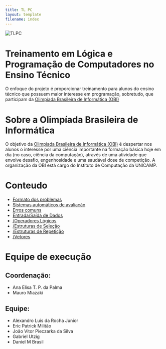 ```yaml
---
title: TL PC
layout: template
filename: index
---
```

![TLPC](https://ericakpm.github.io/ProjectPage/images/67c1aa8a-0608-4500-8ca7-33b7ee4532c8.jpg)
# Treinamento em Lógica e Programação de Computadores no Ensino Técnico

O enfoque do projeto é proporcionar treinamento para alunos do ensino técnico que possuem maior interesse em programação, sobretudo, que participam da [Olimpíada Brasileira de Informática (OBI)](https://olimpiada.ic.unicamp.br/)


# Sobre a Olimpíada Brasileira de Informática

O objetivo da [Olimpíada Brasileira de Informática (OBI)](https://olimpiada.ic.unicamp.br/) é despertar nos alunos o interesse por uma ciência importante na formação básica hoje em dia (no caso, ciência da computação), através de uma atividade que envolve desafio, engenhosidade e uma saudável dose de competição. A organização da OBI está cargo do Instituto de Computação da UNICAMP.

# Conteudo

- [Formato dos problemas](https://ericakpm.github.io/ProjectPage/Wiki/FormatoProblemas)
- [Sistemas automáticos de avaliação](https://ericakpm.github.io/ProjectPage/Wiki/SistemaAutomaticos)
- [Erros comuns](https://ericakpm.github.io/ProjectPage/Wiki/ErrosComuns)
- [Entrada/Saída de Dados](https://ericakpm.github.io/ProjectPage/Wiki/EntradaSaida)
- [/Operadores Lógicos](https://ericakpm.github.io/ProjectPage/Wiki/SistemaAutomaticos)
- [/Estruturas de Seleção](https://ericakpm.github.io/ProjectPage/Wiki/SistemaAutomaticos)
- [/Estruturas de Repetição](https://ericakpm.github.io/ProjectPage/Wiki/SistemaAutomaticos)
- [/Vetores](https://ericakpm.github.io/ProjectPage/Wiki/SistemaAutomaticos)


# Equipe de execução

## Coordenação:
- Ana Elisa T. P. da Palma
- Mauro Miazaki

## Equipe:
- Alexandro Luis da Rocha Junior
- Eric Patrick Militão
- João Vitor Pieczarka da Silva
- Gabriel Utzig
- Daniel M Brasil
